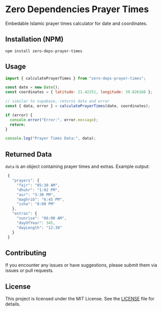 # Zero Dependencies Prayer Times

Embedable Islamic prayer times calculator for date and coordinates.

## Installation (NPM)

```
npm install zero-deps-prayer-times
```

## Usage

```js
import { calculatePrayerTimes } from "zero-deps-prayer-times";

const date = new Date();
const coordinates = { latitude: 21.42251, longitude: 39.826168 };

// similar to supabase, returns data and error
const { data, error } = calculatePrayerTimes(date, coordinates);

if (error) {
  console.error("Error:", error.message);
  return;
}

console.log("Prayer Times Data:", data);
```

## Returned Data

`data` is an object containing prayer times and extras. Example output:

```js
 {
   "prayers": {
     "fajr": "05:30 AM",
     "dhuhr": "1:02 PM",
     "asr": "3:30 PM",
     "maghrib": "6:45 PM",
     "isha": "8:00 PM"
   },
   "extras": {
     "sunrise": "06:00 AM",
     "dayOfYear": 345,
     "dayLength": "12:30"
   }
 }

```

## Contributing

If you encounter any issues or have suggestions, please submit them via issues or pull requests.

## License

This project is licensed under the MIT License. See the [LICENSE](https://github.com/alwalxed/zero-deps-prayer-times/blob/main/LICENSE) file for details.
